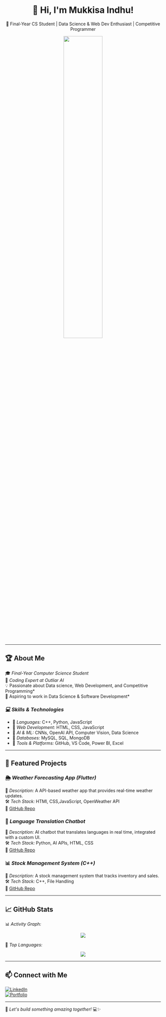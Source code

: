 <h1 align="center">👋 Hi, I'm Mukkisa Indhu!</h1>
<p align="center">
  🚀 Final-Year CS Student | Data Science & Web Dev Enthusiast | Competitive Programmer  
</p>

<p align="center">
  <img src="https://github-readme-stats.vercel.app/api?username=your-github-username&show_icons=true&theme=radical" width="50%">
</p>

---

## 🏆 About Me  
🎓 *Final-Year Computer Science Student*  
💼 *Coding Expert at Outliar AI*  
💡 Passionate about Data science, Web Development, and Competitive Programming*  
🚀 Aspiring to work in Data Science & Software Development*  

### *💻 Skills & Technologies*
- 🔹 *Languages:* C++, Python, JavaScript  
- 🔹 *Web Development:* HTML, CSS, JavaScript 
- 🔹 *AI & ML:* CNNs, OpenAI API, Computer Vision, Data Science
- 🔹 *Databases:* MySQL, SQL, MongoDB
- 🔹 *Tools & Platforms:* GitHub, VS Code, Power BI, Excel

---

## 📂 Featured Projects  

### 🌦 *Weather Forecasting App (Flutter)*  
📌 *Description:* A API-based weather app that provides real-time weather updates.  
🛠 *Tech Stack:* HTMl, CSS,JavaScript,  OpenWeather API  
🔗 [GitHub Repo](https://github.com/indhureddy1125/weather)  

### 🎨 *Language Translation Chatbot*  
📌 *Description:* AI chatbot that translates languages in real time, integrated with a custom UI.  
🛠 *Tech Stack:* Python, AI APIs, HTML, CSS  
🔗 [GitHub Repo](https://github.com/your-github-username/language-translation-chatbot)  

### 📊 *Stock Management System (C++)*  
📌 *Description:* A stock management system that tracks inventory and sales.  
🛠 *Tech Stack:* C++, File Handling  
🔗 [GitHub Repo](https://github.com/your-github-username/stock-management-system)  

---

## 📈 GitHub Stats  
📊 *Activity Graph:*  
<p align="center">
  <img src="https://github-readme-activity-graph.vercel.app/graph?username=indhureddy1125&theme=dracula" />
</p>

📌 *Top Languages:*  
<p align="center">
  <img src="https://github-readme-stats.vercel.app/api/top-langs/?username=indhureddy1125&layout=compact&theme=radical" />
</p>

---

## 📫 Connect with Me  
[![LinkedIn](https://img.shields.io/badge/LinkedIn-Connect-blue?logo=linkedin)](https://www.linkedin.com/in/mukkisa-indhu-reddy-91380b231/)  
[![Portfolio](https://img.shields.io/badge/Portfolio-Visit-orange?logo=web)](https://yourwebsite.com)  

---

🚀 *Let's build something amazing together!* 💻✨
